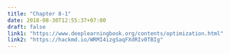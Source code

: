 ```yaml
---
title: "Chapter 8-1"
date: 2018-08-30T12:55:37+07:00
draft: false
link1: "https://www.deeplearningbook.org/contents/optimization.html"
link2: "https://hackmd.io/WRMI4izgSaqFXdRIv0TBIg"
---
```


